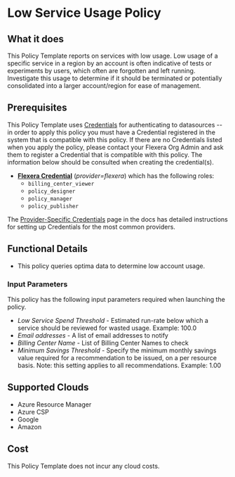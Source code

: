 # Low Service Usage Policy

## What it does

This Policy Template reports on services with low usage. Low usage of a specific service in a region by an account is often indicative of tests or experiments by users, which often are forgotten and left running. Investigate this usage to determine if it should be terminated or potentially consolidated into a larger account/region for ease of management.

## Prerequisites
This Policy Template uses [Credentials](https://docs.flexera.com/flexera/EN/Automation/ManagingCredentialsExternal.htm) for authenticating to datasources -- in order to apply this policy you must have a Credential registered in the system that is compatible with this policy. If there are no Credentials listed when you apply the policy, please contact your Flexera Org Admin and ask them to register a Credential that is compatible with this policy. The information below should be consulted when creating the credential(s).

- [**Flexera Credential**](https://docs.flexera.com/flexera/EN/Automation/ProviderCredentials.htm) (*provider=flexera*) which has the following roles:
  - `billing_center_viewer`
  - `policy_designer`
  - `policy_manager`
  - `policy_publisher`

The [Provider-Specific Credentials](https://docs.flexera.com/flexera/EN/Automation/ProviderCredentials.htm) page in the docs has detailed instructions for setting up Credentials for the most common providers.

## Functional Details

- This policy queries optima data to determine low account usage.

### Input Parameters

This policy has the following input parameters required when launching the policy.

- *Low Service Spend Threshold* - Estimated run-rate below which a service should be reviewed for wasted usage. Example: 100.0
- *Email addresses* - A list of email addresses to notify
- *Billing Center Name* - List of Billing Center Names to check
- *Minimum Savings Threshold* - Specify the minimum monthly savings value required for a recommendation to be issued, on a per resource basis. Note: this setting applies to all recommendations. Example: 1.00

## Supported Clouds

- Azure Resource Manager
- Azure CSP
- Google
- Amazon

## Cost

This Policy Template does not incur any cloud costs.
